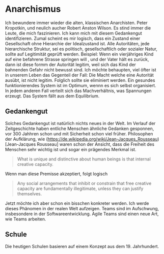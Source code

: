 # Anarchismus

Ich bewundere immer wieder die alten, klassischen Anarchisten. Peter Kropotkin, und neulich aucher Robert Anston Wilson.
Es stind immer die Leute, die mich faszinieren. Ich kann mich mit diesem Gedankengut identifizieren. Zumal scheint es mir logisch, dass ein Zustand einer Gesellschaft ohne Hierarchie der Idealzustand ist. Alle Autoritäten, jede hierarchische Struktur, sei es politisch, gesellschaftlich oder sozialer Natur, sollte auf Legitimität geprüft werden. Beispiel: Wenn ein vierjähriges Kind auf eine befahrene Strasse springen will , und der Vater hält es zurück, dann ist diese formm der Autorität legitim, weil sich das Kind der bahnenden Gefahr nicht bewusst sind. Ich möchte behaupten, viel öfter ist in unserem Leben das Gegenteil der Fall: Die Macht welche eine Autorität ausübt, ist nicht legitim. 
Folglich sollte sie eliminiert werden. 
Ein gesundes funktionierendes System ist im Optimum, wennn es sich selbst organisiert. In jedem anderen Fall verteilt sich das Machverhältnis, was Spannungen erzeugt. Das System fällt aus dem Equilibrium. 
## Gedankengut
Solches Gedankengut ist natürlich nichts neues in der Welt. Im Verlauf der Zeitgeschichte haben entliche Menschen ähnliche Gedanken gesponnen, vor 300 Jahhren schon und mit Sicherheit schon viel früher. Philosophen der Aufklärung, wie (https://de.wikipedia.org/wiki/Jean-Jacques_Rousseau)[Jean-Jacques Rousseau] waren schon der Ansicht, dass die Freiheit des Menschen sehr wichtig ist und sogar ein prägendes Merkmal ist.  

> What is unique and distinctive about human beings is that internal creative capacity. 

Wenn man diese Premisse akzeptiert, folgt logisch

> Any social arrangements that inhibit or constrain that free creative capacity are fundamentally illegitimate, unless they can justify themselves. 




Jetzt möchte ich aber schon ein bisschen konkreter werden. Ich werde dieses Phänomen in der realen Welt aufzeigen. Teams sind im Aufschwung, insbesondere in der Softwareentwicklung. Agile Teams sind einen neue Art, wie Teams arbeiten. 

## Schule
Die heutigen Schulen basieren auf einem Konzept aus dem 19. Jahrhundert. 
